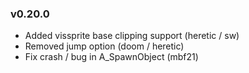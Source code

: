 ### v0.20.0
- Added vissprite base clipping support (heretic / sw)
- Removed jump option (doom / heretic)
- Fix crash / bug in A_SpawnObject (mbf21)
